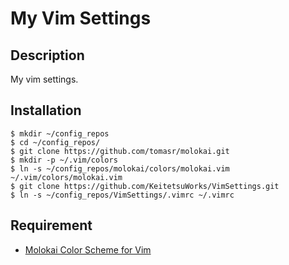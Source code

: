 My Vim Settings
========


## Description

My vim settings.


## Installation

    $ mkdir ~/config_repos
    $ cd ~/config_repos/
    $ git clone https://github.com/tomasr/molokai.git
    $ mkdir -p ~/.vim/colors
    $ ln -s ~/config_repos/molokai/colors/molokai.vim ~/.vim/colors/molokai.vim
    $ git clone https://github.com/KeitetsuWorks/VimSettings.git
    $ ln -s ~/config_repos/VimSettings/.vimrc ~/.vimrc


## Requirement

* [Molokai Color Scheme for Vim](https://github.com/tomasr/molokai)


